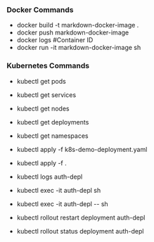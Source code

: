 ### Docker Commands
- docker build -t markdown-docker-image .
- docker push markdown-docker-image
- docker logs #Container ID
- docker run -it markdown-docker-image sh


### Kubernetes Commands
- kubectl get pods
- kubectl get services
- kubectl get nodes
- kubectl get deployments
- kubectl get namespaces

- kubectl apply -f k8s-demo-deployment.yaml
- kubectl apply -f .

- kubectl logs auth-depl
- kubectl exec -it auth-depl sh
- kubectl exec -it auth-depl -- sh
- kubectl rollout restart deployment auth-depl
- kubectl rollout status deployment auth-depl